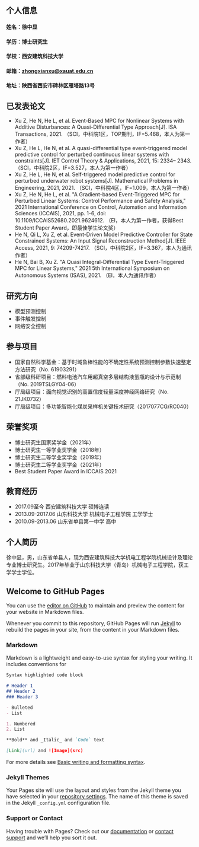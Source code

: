 ## 个人信息
#### 姓名：徐中显
#### 学历：博士研究生
#### 学校：西安建筑科技大学
#### 邮箱：zhongxianxu@xauat.edu.cn
#### 地址：陕西省西安市碑林区雁塔路13号

## 已发表论文
- Xu Z, He N, He L, et al. Event-Based MPC for Nonlinear Systems with Additive Disturbances: A Quasi-Differential Type Approach[J]. ISA Transactions, 2021. （SCI，中科院1区，TOP期刊，IF=5.468，本人为第一作者）
- Xu Z, He L, He N, et al. A quasi-differential type event-triggered model predictive control for perturbed continuous linear systems with constraints[J]. IET Control Theory & Applications, 2021, 15: 2334– 2343. （SCI，中科院2区，IF=3.527，本人为第一作者）
- Xu Z, He L, He N, et al. Self-triggered model predictive control for perturbed underwater robot systems[J]. Mathematical Problems in Engineering, 2021, 2021. （SCI，中科院4区，IF=1.009，本人为第一作者）
- Xu Z, He N, He L, et al. "A Gradient-based Event-Triggered MPC for Perturbed Linear Systems: Control Performance and Safety Analysis," 2021 International Conference on Control, Automation and Information Sciences (ICCAIS), 2021, pp. 1-6, doi: 10.1109/ICCAIS52680.2021.9624612. （EI，本人为第一作者，获得Best Student Paper Award，即最佳学生论文奖）
- He N, Qi L, Xu Z, et al. Event-Driven Model Predictive Controller for State Constrained Systems: An Input Signal Reconstruction Method[J]. IEEE Access, 2021, 9: 74209-74217. （SCI，中科院2区，IF=3.367，本人为通讯作者）
- He N, Bai B, Xu Z. "A Quasi Integral-Differential Type Event-Triggered MPC for Linear Systems," 2021 5th International Symposium on Autonomous Systems (ISAS), 2021. （EI，本人为通讯作者）

## 研究方向
- 模型预测控制
- 事件触发控制
- 网络安全控制

## 参与项目
- 国家自然科学基金：基于时域鲁棒性能的不确定性系统预测控制参数快速整定方法研究（No. 61903291）
- 省部级科研项目：燃料电池汽车用超真空多层结构液氢瓶的设计与示范制（No. 2019TSLGY04-06）
- 厅局级项目：面向视觉识别的高置信度轻量深度神经网络研究（No. 21JK0732）
- 厅局级项目：多功能智能化煤炭采样机关键技术研究（2017077CG/RC040）

## 荣誉奖项
- 博士研究生国家奖学金（2021年）
- 博士研究生一等学业奖学金（2018年）
- 博士研究生二等学业奖学金（2019年）
- 博士研究生二等学业奖学金（2021年）
- Best Student Paper Award in ICCAIS 2021

## 教育经历
- 2017.09至今 西安建筑科技大学 硕博连读
- 2013.09-2017.06 山东科技大学 机械电子工程学院 工学学士
- 2010.09-2013.06 山东省单县第一中学 高中

## 个人简历
徐中显，男，山东省单县人，现为西安建筑科技大学机电工程学院机械设计及理论专业博士研究生。2017年毕业于山东科技大学（青岛）机械电子工程学院，获工学学士学位。



## Welcome to GitHub Pages

You can use the [editor on GitHub](https://github.com/zhongxianxu/zhongxianxu.github.io/edit/main/index.md) to maintain and preview the content for your website in Markdown files.

Whenever you commit to this repository, GitHub Pages will run [Jekyll](https://jekyllrb.com/) to rebuild the pages in your site, from the content in your Markdown files.

### Markdown

Markdown is a lightweight and easy-to-use syntax for styling your writing. It includes conventions for

```markdown
Syntax highlighted code block

# Header 1
## Header 2
### Header 3

- Bulleted
- List

1. Numbered
2. List

**Bold** and _Italic_ and `Code` text

[Link](url) and ![Image](src)
```

For more details see [Basic writing and formatting syntax](https://docs.github.com/en/github/writing-on-github/getting-started-with-writing-and-formatting-on-github/basic-writing-and-formatting-syntax).

### Jekyll Themes

Your Pages site will use the layout and styles from the Jekyll theme you have selected in your [repository settings](https://github.com/zhongxianxu/zhongxianxu.github.io/settings/pages). The name of this theme is saved in the Jekyll `_config.yml` configuration file.

### Support or Contact

Having trouble with Pages? Check out our [documentation](https://docs.github.com/categories/github-pages-basics/) or [contact support](https://support.github.com/contact) and we’ll help you sort it out.
